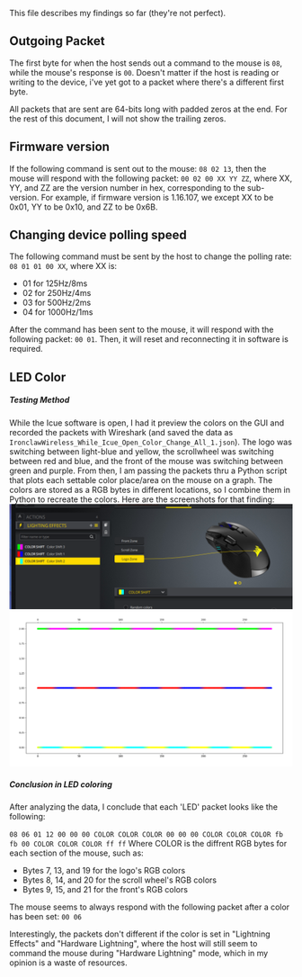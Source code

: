 This file describes my findings so far (they're not perfect).

## Outgoing Packet
The first byte for when the host sends out a command to the mouse is `08`, while the mouse's response is `00`. Doesn't matter if the host is reading or writing to the device, i've yet got to a packet where there's a different first byte.

All packets that are sent are 64-bits long with padded zeros at the end. For the rest of this document, I will not show the trailing zeros.

## Firmware version
If the following command is sent out to the mouse: `08 02 13`, then the mouse will respond with the following packet: `00 02 00 XX YY ZZ`, where XX, YY, and ZZ are the version number in hex, corresponding to the sub-version. For example, if firmware version is 1.16.107, we except XX to be 0x01, YY to be 0x10, and ZZ to be 0x6B.

## Changing device polling speed
The following command must be sent by the host to change the polling rate:
`08 01 01 00 XX`, where XX is:

- 01 for 125Hz/8ms
- 02 for 250Hz/4ms
- 03 for 500Hz/2ms
- 04 for 1000Hz/1ms

After the command has been sent to the mouse, it will respond with the following packet:
`00 01`. Then, it will reset and reconnecting it in software is required.

## LED Color

##### Testing Method
While the Icue software is open, I had it preview the colors on the GUI and recorded the packets with Wireshark (and saved the data as `IronclawWireless_While_Icue_Open_Color_Change_All_1.json`). The logo was switching between light-blue and yellow, the scrollwheel was switching between red and blue, and the front of the mouse was switching between green and purple. From then, I am passing the packets thru a Python script that plots each settable color place/area on the mouse on a graph. The colors are stored as a RGB bytes in different locations, so I combine them in Python to recreate the colors. Here are the screenshots for that finding:
![Icue software color and location](Screenshots/IronclawWireless_While_Icue_Open_Color_Change_All_1_settings.PNG)
![Python color plot](Screenshots/IronclawWireless_While_Icue_Open_Color_Change_All_1_plot_output.PNG)

##### Conclusion in LED coloring
After analyzing the data, I conclude that each 'LED' packet looks like the following:

`08 06 01 12 00 00 00 COLOR COLOR COLOR 00 00 00 COLOR COLOR COLOR fb fb 00 COLOR COLOR COLOR ff ff`
Where COLOR is the diffrent RGB bytes for each section of the mouse, such as:

- Bytes 7, 13, and 19 for the logo's RGB colors
- Bytes 8, 14, and 20 for the scroll wheel's RGB colors
- Bytes 9, 15, and 21 for the front's RGB colors

The mouse seems to always respond with the following packet after a color has been set:
`00 06`

Interestingly, the packets don't different if the color is set in "Lightning Effects" and "Hardware Lightning", where the host will still seem to command the mouse during "Hardware Lightning" mode, which in my opinion is a waste of resources.